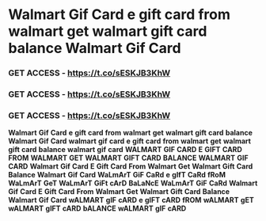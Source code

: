 # <strong>Walmart</strong> <strong>Gif</strong> <strong>Card</strong> <strong>e</strong> <strong>gift</strong> <strong>card</strong> <strong>from</strong> <strong>walmart</strong> <strong>get</strong> <strong>walmart</strong> <strong>gift</strong> <strong>card</strong> <strong>balance</strong> <strong>Walmart</strong> <strong>Gif</strong> <strong>Card</strong>

### <strong>GET</strong> <strong>ACCESS</strong> <strong>-</strong> <strong>https://t.co/sESKJB3KhW</strong>

### <strong>GET</strong> <strong>ACCESS</strong> <strong>-</strong> <strong>https://t.co/sESKJB3KhW</strong>

### <strong>GET</strong> <strong>ACCESS</strong> <strong>-</strong> <strong>https://t.co/sESKJB3KhW</strong>

<strong>Walmart</strong> <strong>Gif</strong> <strong>Card</strong> <strong>e</strong> <strong>gift</strong> <strong>card</strong> <strong>from</strong> <strong>walmart</strong> <strong>get</strong> <strong>walmart</strong> <strong>gift</strong> <strong>card</strong> <strong>balance</strong> <strong>Walmart</strong> <strong>Gif</strong> <strong>Card</strong> <strong>walmart</strong> <strong>gif</strong> <strong>card</strong> <strong>e</strong> <strong>gift</strong> <strong>card</strong> <strong>from</strong> <strong>walmart</strong> <strong>get</strong> <strong>walmart</strong> <strong>gift</strong> <strong>card</strong> <strong>balance</strong> <strong>walmart</strong> <strong>gif</strong> <strong>card</strong> <strong>WALMART</strong> <strong>GIF</strong> <strong>CARD</strong> <strong>E</strong> <strong>GIFT</strong> <strong>CARD</strong> <strong>FROM</strong> <strong>WALMART</strong> <strong>GET</strong> <strong>WALMART</strong> <strong>GIFT</strong> <strong>CARD</strong> <strong>BALANCE</strong> <strong>WALMART</strong> <strong>GIF</strong> <strong>CARD</strong> <strong>Walmart</strong> <strong>Gif</strong> <strong>Card</strong> <strong>E</strong> <strong>Gift</strong> <strong>Card</strong> <strong>From</strong> <strong>Walmart</strong> <strong>Get</strong> <strong>Walmart</strong> <strong>Gift</strong> <strong>Card</strong> <strong>Balance</strong> <strong>Walmart</strong> <strong>Gif</strong> <strong>Card</strong> <strong>WaLmArT</strong> <strong>GiF</strong> <strong>CaRd</strong> <strong>e</strong> <strong>gIfT</strong> <strong>CaRd</strong> <strong>fRoM</strong> <strong>WaLmArT</strong> <strong>GeT</strong> <strong>WaLmArT</strong> <strong>GiFt</strong> <strong>cArD</strong> <strong>BaLaNcE</strong> <strong>WaLmArT</strong> <strong>GiF</strong> <strong>CaRd</strong> <strong>Walmart</strong> <strong>Gif</strong> <strong>Card</strong> <strong>E</strong> <strong>Gift</strong> <strong>Card</strong> <strong>From</strong> <strong>Walmart</strong> <strong>Get</strong> <strong>Walmart</strong> <strong>Gift</strong> <strong>Card</strong> <strong>Balance</strong> <strong>Walmart</strong> <strong>Gif</strong> <strong>Card</strong> <strong>wALMART</strong> <strong>gIF</strong> <strong>cARD</strong> <strong>e</strong> <strong>gIFT</strong> <strong>cARD</strong> <strong>fROM</strong> <strong>wALMART</strong> <strong>gET</strong> <strong>wALMART</strong> <strong>gIFT</strong> <strong>cARD</strong> <strong>bALANCE</strong> <strong>wALMART</strong> <strong>gIF</strong> <strong>cARD</strong>